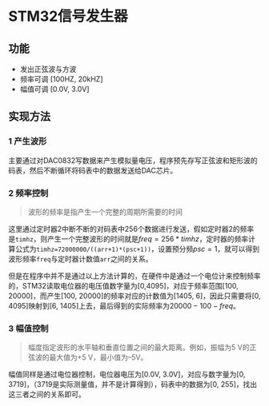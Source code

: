 # STM32信号发生器



## 功能

- 发出正弦波与方波
- 频率可调 [100HZ, 20kHZ]
- 幅值可调 [0.0V, 3.0V]

## 实现方法

### 1 产生波形

主要通过对DAC0832写数据来产生模拟量电压，程序预先存写正弦波和矩形波的码表，然后不断循环将码表中的数据发送给DAC芯片。

### 2 频率控制

>  波形的频率是指产生一个完整的周期所需要的时间

这里通过定时器2中断不断的对码表中256个数据进行发送，假如定时器2的频率是`timhz`，则产生一个完整波形的时间就是$freq = 256*timhz$，定时器的频率计算公式为`timhz=72000000/((arr+1)*(psc+1))`，设置预分频$psc=1$，就可以得到波形频率`freq`与定时器计数值`arr`之间的关系。

但是在程序中并不是通过以上方法计算的，在硬件中是通过一个电位计来控制频率的，STM32读取电位器的电压值数字量为[0,4095]，对应于频率范围[100, 20000]，而产生[100, 20000]的频率对应的计数值为[1405, 6]，因此只需要将[0, 4095]映射到[6, 1405]上去，最后得到的实际频率为$20000-100-freq$。

### 3 幅值控制

> 幅度指定波形的水平轴和垂直位置之间的最大距离。例如，振幅为5 V的正弦波的最大值为+5 V，最小值为–5V。

幅值同样是通过电位器控制，电位器电压为[0.0V, 3.0V]，对应与数字量为[0, 3719]，（3719是实际测量值，并不是计算得到），码表中的数据为[0, 255]，找出这三者之间的关系即可。

